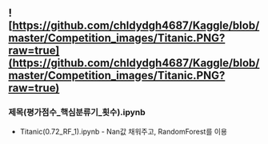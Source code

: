 ![https://github.com/chldydgh4687/Kaggle/blob/master/Competition_images/Titanic.PNG?raw=true](https://github.com/chldydgh4687/Kaggle/blob/master/Competition_images/Titanic.PNG?raw=true)
---

### 제목(평가점수_핵심분류기_횟수).ipynb

- Titanic(0.72_RF_1).ipynb - Nan값 채워주고, RandomForest를 이용
